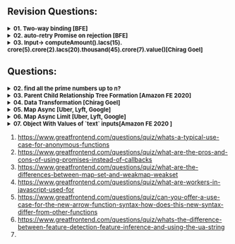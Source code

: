 ## Revision Questions:
<details >
 <summary style="font-size: small; font-weight: bold">01. Two-way binding [BFE]</summary>

###### r01

**Question:**

Let's do some simple two-way binding.

Please create a function `model(state, element)`, to bind `state.value` to the HTMLInputElement `element`.

```js
const input = document.createElement('input')
const state = { value: 'BFE' }
model(state, input)

console.log(input.value) // 'BFE'
state.value = 'dev'
console.log(input.value) // 'dev'
input.value = 'BFE.dev'
input.dispatchEvent(new Event('change'))
console.log(state.value) // 'BFE.dev'
```
https://bigfrontend.dev/problem/two-way-binding

**Solution:**

```js
function model(state, input){
    input.value = state.value;

    /**
     * Here whenever we set or get the value of object `state` and key `value`
     * then below function will be called which can then be used to update the `input` value
     */
    Object.defineProperty(state, 'value', {
        get(){
            console.log("get called: ");
            /**
             * Below return will send you in infinite loop because each time
             * you do state.value it will call this get method and it will
             * keep calling itself
             *
             * return state.value
             */
            return input.value;
        },
        set(new_value) {
            console.log("set called: ");
            input.value = new_value;
        }
    })

    /**
     * Below eventlistner just listen to `change` event of `input`
     * and update the value of object `state` and key `value`
     */
    input.addEventListener('change',(event) => {
        state.value = event.target.value;
    })
}
```
</details>




<details >
 <summary style="font-size: small; font-weight: bold">02. auto-retry Promise on rejection [BFE]</summary>

###### r02

**Question:**

For a web application, fetching API data is a common task.

But the API calls might fail because of Network problems. Usually we could show a screen for Network Error and ask users to retry.

One approach to handle this is auto retry when network error occurs.

You are asked to create a `fetchWithAutoRetry(fetcher, count)`, which automatically fetch again when error happens, until the maximum count is met.

For the problem here, there is no need to detect network error, you can just retry on all promise rejections.

https://bigfrontend.dev/problem/retry-promise-on-rejection


**Solution-1:**

```js

function fetchWithAutoRetry(fetcher, maximumRetryCount) {

    return new Promise((resolve, reject) => {
        let count = 0;

        const callFetcher = () => {
            /**
             * 1. Note that fetcher return Promise hence executing is important
             * 2. Here we could have did just `fetcher().then((data) => { ... })`
             * but we have to check whether `fetcher()` is `Promise` or not
             * Hence using `Promise.resolve(fetcher())`
             */
            return Promise.resolve(fetcher()).then((resp) => {
                    resolve(resp);
                    return;
                },
                (error) => {
                    if(count === maximumRetryCount){
                        reject(error);
                        return;
                    }
                    else
                        callFetcher();

                    console.log("Tried " + count + " times");
                    count++;
                });
        };

        callFetcher();
    });

}


const fetcher = () => {
    return new Promise((resolve, reject) => {
        const random = Math.random()
        console.log("random: " + random);

        if(random > 0.5){
            resolve(1);
        }
        else{
            reject(new Error("Error executing P2"))
        }
    })
}

(async function a() {
    try{
        await fetchWithAutoRetry(fetcher, 3)
    }
    catch (e) {
        console.log(e)
    }
})()

```

**Solution-2:**

```js
/**
 * @param {() => Promise<any>} fetcher
 * @param {number} maximumRetryCount
 * @return {Promise<any>}
 */
function fetchWithAutoRetry(fetcher, maximumRetryCount) {
  return fetcher().catch((error) => {
    if(maximumRetryCount === 0)
      throw error;
    else
      return fetchWithAutoRetry(fetcher, maximumRetryCount - 1);
  })
}
```
</details>




<details >
 <summary style="font-size: small; font-weight: bold">
03. Input->
computeAmount().Iacs(15).
crore(5).crore(2).lacs(20).thousand(45).crore(7).value()[Chirag Goel]
</summary>

###### r03.

### Always prefer using Normal function over Arrow function as it might get sometime tricky since it will run in Global Execution Context if not created correctly

**1. Solution-1**

**i. Using Class**

```js
class ComputeAmount {
    constructor(amount) {
        this.totalAmount = amount;
    }

    lac(multiplier) {
        this.totalAmount += multiplier * 100000;
        return this;
    }

    value() {
        return this.totalAmount;
    }
}

console.log("computeAmount : ", new ComputeAmount(0).lac(2).lac(2).value());

```

**ii. Using Constructor Function**
```js
function ComputeAmount(amount){
    this.totalAmount = amount;

    this.lac = function (multiplier){
        this.totalAmount += multiplier*100000;
        return this;
    }

    this.value = () => {
        return this.totalAmount;
    }
}

console.log("computeAmount : ", new ComputeAmount(0).lac(2).lac(2).value());
```


Here everything is stored inside local `this` which is pointing to (`Object`)instance
of `ComputeAmount` constructor function
![img_101.png](img_101.png)

When instance of `ComputeAmount` is created, any function inside that instance 
be it Normal or Arrow function will run inside same execution context of `ComputeAmount` instance.
Hence `this` points to `ComputeAmount` instance irrespective of type of function used.
![img_7.png](img_7.png)

**2. Solution-2**

```js
function computeAmount(amount){
    this.totalAmount = amount;

    this.lac = (multiplier) => {
        this.totalAmount += multiplier*100000;
        return this;
    }

    this.value = () => {
        return this.totalAmount;
    }

    return this;
}


console.log("computeAmount : ", computeAmount(0).lac(2).lac(2).value());
```

- This solution also yields the same result, which is more accurate to what question asked
- It has a same result because here we're explicitly returning `this` alike creating new instance
  from constructor function which on using `new` keyword create empty object which is assigned
  to `this` and returned
- Here `this` points to `window` object because it is not instance of anything
- Also, it does not matter whether `lac` function is normal or arrow both will return a same result

![img_102.png](img_102.png)
![img_103.png](img_103.png)
![img_104.png](img_104.png)

Referred Video: https://youtu.be/_tNErId8xlc?si=t8fEbbGmefLTogd-&t=126


**3. Solution-3(Using Factor Function):** 

**i. Normal Function:**
```js
function createComputeAmount(amount) {
    let totalAmount = amount;

    return {
        lac(multiplier){
            totalAmount += multiplier * 100000;
            return this;  // Return the object itself for chaining
        },
        value() {
            return totalAmount;
        }
    };
}

const computeAmount = createComputeAmount(0).lac(2).lac(2).value();
console.log("computeAmount:", computeAmount);
```

**ii. Arrow Function**

❌❌ Below Arrow function do not works
```js
function createComputeAmount(amount) {
    let totalAmount = amount;

    return {
        lac: (multiplier) => {
            totalAmount += multiplier * 100000;
            return this;  // Return the object itself for chaining
        },
        value() {
            return totalAmount;
        }
    };
}

const computeAmount = createComputeAmount(0).lac(2).lac(2).value();
console.log("computeAmount:", computeAmount);
```
![img_3.png](img_3.png)
![img_4.png](img_4.png)

This gives error because first `lac()` function return `this` which is pointing to 
`Global Execution Context` i.e window. Therefore after running first `lac()` function
whole returned object by `createComputeAmount` will be removed from Global Execution Context
and hence we get error `TypeError: createComputeAmount(...).lac(...).lac is not a function`
on accessing second `lac()` function.

✅ Below will work
```js
function createComputeAmount(amount) {
    let totalAmount = amount;

    const obj = {
        lac: (multiplier) => {
            totalAmount += multiplier * 100000;
            return obj;  // Return the object itself for chaining
        },
        value() {
            return totalAmount;
        }
    };

    return obj;
}

const computeAmount = createComputeAmount(0).lac(2).lac(2).value();
console.log("computeAmount:", computeAmount);
```

Here we are explicitly returning newly created `obj` object therefore all next call
of `lac()` function will return newly created object with value of `totalAmount` stored in
closure of `obj` object.

First Step
![img_5.png](img_5.png)
Final Step
![img_6.png](img_6.png)
</details>



## Questions:

<details >
 <summary style="font-size: small; font-weight: bold">02. find all the prime numbers up to n?</summary>

###### 02

```js
function isPrime(num) { 
    for (let i = 2; i <= Math.sqrt(num); i++) { 
        if (num % i === 0) { 
            return false; 
        } 
    } 
    return num > 1; 
} 
  
function printPrimeNumbers(n) { 
    for (let i = 2; i <= n; i++) { 
        if (isPrime(i)) { 
            console.log(i); 
        } 
    } 
} 
  
printPrimeNumbers(100);
```
</details>



<details >
 <summary style="font-size: small; font-weight: bold">03. Parent Child Relationship Tree Formation [Amazon FE 2020]</summary>

###### 03

1. https://leetcode.com/discuss/interview-question/847073/amazon-phone-front-end-engineer
2. Similar like above: https://leetcode.com/discuss/interview-experience/508233/amazon-sde1-front-end-feb-2020-rejected
<details >
 <summary style="font-size: small; font-weight: bold">Question</summary>

Given a series of child-parent relations like
```js
['dog', 'mammal'],
["shark, fish"],
["cat", "mammal"],
["mammal", "animal"],
['fish', 'animal']
```


capture the relationship of these entities so you can print the
relationships in a nested format at any point.

Notes:

Siblings may be returned in any order.
Your add function will be called multiple times to add relationships
Example Outputs (any are valid):

```js
Option 1:
animal
  fish
    shark
  mammal
    dog
    cat

Option 2:
{
  "value": "animal",
  "children": [
    {
      "value": "fish",
      "children": [
        {
          "value": "shark",
          "children": []
        }
      ]
    },
    {
      "value": "mammal",
      "children": [
        {
          "value": "dog",
          "children": []
        },
        {
          "value": "cat",
          "children": []
        }
      ]
    }
  ]
}

Option 3:
{
  "animal": {
    "fish": {
      "shark": {}
    },
    "mammal": {
      "cat": {},
      "dog": {}
    }
  }
}
```
</details>


<details >
 <summary style="font-size: small; font-weight: bold">Solution</summary>

```js
class TreeNode{
    constructor(val) {
        this.value = val;
        this.children = [];
    }

    addChild(child){
        this.children.push(child);
    }

    print(prefix = ' '){
        console.log(prefix + this.value);
        this.children.forEach((child) => child.print(prefix + ' '));
    }
}


class Hierarchy{
    constructor() {
        this.node = {};
        this.root = null;
    }

    addRelationship(child, parent){
        if(!this.node[child]){
            this.node[child] = new TreeNode(child);
        }

        if(!this.node[parent]){
            this.node[parent] = new TreeNode(parent);
        }

        this.node[parent].addChild(this.node[child]);

        /* Here we are trying to get the root of the tree,
        if there is no root then we assign the current parent, or
         if the current root is equal to the child, then we need to update
        our root with its parent
        */
        if(!this.root || this.root === this.node[child]){
            this.root = this.node[parent];
        }
    }


    printHierarchy(){
        if(this.root){
            this.root.print();
        }
        else{
            console.log("No tree possible");
        }
    }
}


// Example Usage
const hierarchy = new Hierarchy();
hierarchy.addRelationship('dog', 'mammal');
hierarchy.addRelationship('cat', 'mammal');
hierarchy.addRelationship('mammal', 'animal');
hierarchy.addRelationship('whitesheep', 'sheep');
hierarchy.addRelationship('shark', 'fish');
hierarchy.addRelationship('fish', 'animal');
hierarchy.addRelationship('sheep', 'mammal');
hierarchy.addRelationship('sparrow', 'bird');
hierarchy.addRelationship('blacksheep', 'sheep');

hierarchy.printHierarchy();

```

Output:
![img_9.png](img_9.png)
</details>

</details>



<details >
 <summary style="font-size: small; font-weight: bold">04. Data Transformation [Chirag Goel]</summary>

###### 04
https://youtu.be/uhtmTe26rqo?si=wAEuFy8zBopNpB8E&t=284
<details >
 <summary style="font-size: small; font-weight: bold">Question</summary>

Write a function given input, give below output

```js
const input = [
    {
        key: 'sample1',
        data: 'data1',
    },
    {
        key: 'sample1',
        data: 'data2'
    },
    {
        key: 'sample1',
        data: 'data3'
    },
    {
        key: 'sample2',
        data: 'data2',
    },
    {
        key: 'sample3',
        data: 'data3',
    },
]

const output =
    {
        'sample1': [
            {
                key: 'sample1',
                data: 'data1',
            },
            {
                key: 'sample1',
                data: 'data2'
            },
            {
                key: 'sample1',
                data: 'data3'
            }
        ],
        'sample2': [
            {
                key: 'sample2',
                data: 'data2',
            }
        ],
        'sample3': [
            {
                key: 'sample3',
                data: 'data3',
            }
        ]
    }


```
</details>

<details >
 <summary style="font-size: small; font-weight: bold">Solution</summary>

```js
function transform(input){
    let output = {};

    for(let item of input){
        if(output[item.key]){
            output[item.key].push(item);
        }
        else{
            output[item.key] = [item];
        }
    }

    console.log("Output : ", output);
}

transform(input);

```
</details>
</details>


<details >
 <summary style="font-size: small; font-weight: bold">05. Map Async [Uber, Lyft, Google]</summary>

###### 05

Question:
https://www.greatfrontend.com/questions/javascript/map-async
![img.png](img.png)

My Solution:

```js
export default function mapAsync(iterable, callbackFn) {
  let res = [];

  return new Promise((resolve, reject) => {
    let yetToResolve = iterable.length;

    if(yetToResolve === 0)
      resolve(res);

    for(let i = 0; i < iterable.length; i++){
      const value = iterable[i];
      Promise.resolve(callbackFn(value)).then((response) => {
        yetToResolve--;
        res[i] = response;

        if(yetToResolve === 0)
          resolve(res);
      }, (error) => {
        reject(error);
      })
    }
  })
}
```

Refer Concept [04-js-concept/polyfills/readme.md -> Promise.all() [GreatFrontend Edge Cases]](../../1-important-concept/04-js-concept/polyfills/readme.md)


Small Clean Solution:

```ts
export default function mapAsync<T, U>(
  iterable: Array<T>,
  callbackFn: (value: T) => Promise<U>,
): Promise<Array<U>> {
  return Promise.all(iterable.map(callbackFn));
}
```
</details>



<details >
 <summary style="font-size: small; font-weight: bold">06. Map Async Limit [Uber, Lyft, Google]</summary>

###### 06
https://www.greatfrontend.com/questions/javascript/map-async-limit
![img_1.png](img_1.png)

![img_2.png](img_2.png)
- **Sequential:** A sequential (one at a time) approach will certainly stay within the concurrency limit, but is extremely slow and not utilizing the fact that we can have concurrent async tasks.
- **Chunks:** The chunks approach improves the concurrency but it waits for all items in the current chunk to be completed before moving on to the next. If there's a task that is much slower than the rest, there will be idle cycles and the available limit is not fully-utilized.
- **Chunkless:** The most efficient approach is to immediately start processing the next item when an item is completed. This ensures that there are always size ongoing async tasks (when there are unprocessed items) and the available limit is fully-utilized.

❌Solution(Sequential):

```ts
export default function mapAsyncLimit<T, U>(
  iterable: Array<T>,
  callbackFn: (value: T) => Promise<U>,
  size: number = Infinity,
): Promise<Array<U>> {
  return new Promise((resolve, reject) => {
    const results: Array<U> = [];

    function processItem(index: number) {
      if (index === iterable.length) {
        resolve(results);
      }

      return callbackFn(iterable[index])
        .then((result) => {
          results.push(result);
          processItem(index + 1);
        })
        .catch(reject);
    }

    return processItem(0);
  });
}

```

✅Solution(Chunks):
```js
export default async function mapAsyncLimit(iterable, callbackFn, size = Infinity) {
  const res = [];
  const len = iterable.length;

  if(len === 0)
    return res;

  /*Using for loop like below will not work for size = Infinity because
  0*Infinity is NaN */
  // for(let i = 0; i <= Math.floor(len / size); i++)
  for(let i = 0; i < len; i += size){
    const response = await Promise.all(iterable.slice(i, i + size).map(callbackFn));

    res.push(...response);
  }

  return res;
}
```

✅Solution(Chunkless):

Don't need to go through this while revising the code
```js
export default function mapAsyncLimit<T, U>(
  iterable: Array<T>,
  callbackFn: (value: T) => Promise<U>,
  size: number = Infinity,
): Promise<Array<U>> {
  return new Promise((resolve, reject) => {
    const results: Array<U> = [];
    let nextIndex = 0;
    let resolved = 0;

    if (iterable.length === 0) {
      resolve(results);
      return;
    }

    async function processItem(index: number) {
      nextIndex++;
      try {
        const result = await callbackFn(iterable[index]);
        results[index] = result;
        resolved++;

        if (resolved === iterable.length) {
          resolve(results);
          return;
        }

        if (nextIndex < iterable.length) {
          processItem(nextIndex);
        }
      } catch (err) {
        reject(err);
      }
    }

    for (let i = 0; i < Math.min(iterable.length, size); i++) {
      processItem(i);
    }
  });
}
```

For other solution using `then` instead of `await` check GreatFrontend solutions
</details>





<details >
 <summary style="font-size: small; font-weight: bold">07. Object With Values of `text` inputs[Amazon FE 2020 ]</summary>

###### 07

https://leetcode.com/discuss/interview-question/573751/Amazon-FEE-Phone-Screen
![img_8.png](img_8.png)

**Solution:** 

```js
function getValues(id) {
  let element = document.querySelector(`#${id}`);
  let inputs = element.querySelectorAll('input[type="text"]');
  let obj = {};

  for(let input of inputs) {
  	let inputValue = input.value;
  	let names = input.name.split('.');
    let tmpObject = obj;
    
    for (let i = 0; i < names.length; i++) {
       tmpObject[names[i]] = {...tmpObject[names[i]]};
         
       if (i === names.length - 1) {
         tmpObject[names[i]] = inputValue;
       } else {
         tmpObject = tmpObject[names[i]];
       }
     }
  }

  return obj;
}

getValues('parent');
```
</details>


1. https://www.greatfrontend.com/questions/quiz/whats-a-typical-use-case-for-anonymous-functions
2. https://www.greatfrontend.com/questions/quiz/what-are-the-pros-and-cons-of-using-promises-instead-of-callbacks
3. https://www.greatfrontend.com/questions/quiz/what-are-the-differences-between-map-set-and-weakmap-weakset
4. https://www.greatfrontend.com/questions/quiz/what-are-workers-in-javascript-used-for
5. https://www.greatfrontend.com/questions/quiz/can-you-offer-a-use-case-for-the-new-arrow-function-syntax-how-does-this-new-syntax-differ-from-other-functions
6. https://www.greatfrontend.com/questions/quiz/whats-the-difference-between-feature-detection-feature-inference-and-using-the-ua-string
7. 
